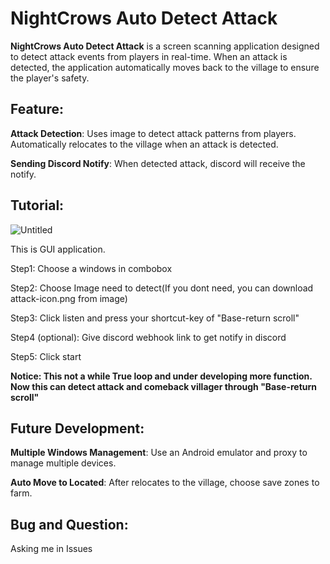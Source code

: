 # NightCrows Auto Detect Attack

**NightCrows Auto Detect Attack** is a screen scanning application designed to detect attack events from players in real-time. When an attack is detected, the application automatically moves back to the village to ensure the player's safety.

## Feature:
**Attack Detection**: Uses image to detect attack patterns from players. Automatically relocates to the village when an attack is detected.

**Sending Discord Notify**: When detected attack, discord will receive the notify.

## Tutorial:
![Untitled](https://github.com/user-attachments/assets/720f7116-e851-4850-acb8-c1e7050e5eb0)

This is GUI application.

Step1: Choose a windows in combobox

Step2: Choose Image need to detect(If you dont need, you can download attack-icon.png from image)

Step3: Click listen and press your shortcut-key of "Base-return scroll"

Step4 (optional): Give discord webhook link to get notify in discord

Step5: Click start

**Notice: This not a while True loop and under developing more function. Now this can detect attack and comeback villager through "Base-return scroll"**

## Future Development:
**Multiple Windows Management**: Use an Android emulator and proxy to manage multiple devices.

**Auto Move to Located**: After relocates to the village, choose save zones to farm.

## Bug and Question:

Asking me in Issues
